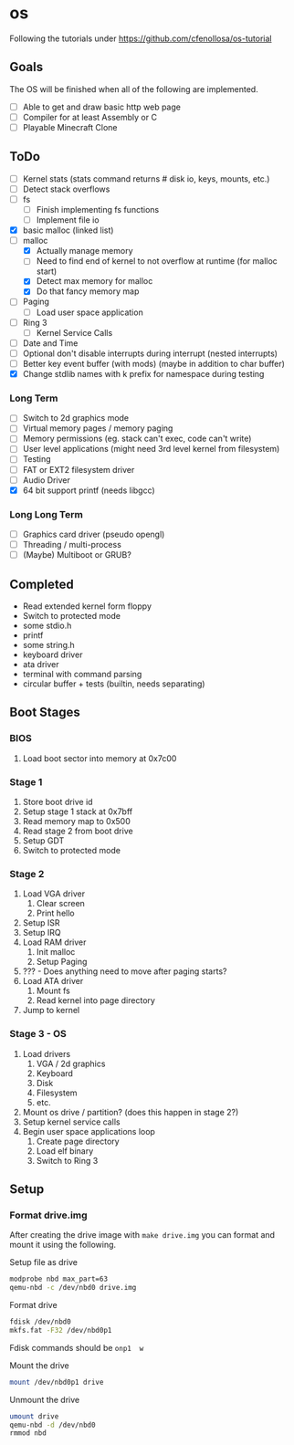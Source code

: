 # os

Following the tutorials under https://github.com/cfenollosa/os-tutorial

## Goals

The OS will be finished when all of the following are implemented.

- [ ] Able to get and draw basic http web page
- [ ] Compiler for at least Assembly or C
- [ ] Playable Minecraft Clone

## ToDo

- [ ] Kernel stats (stats command returns # disk io, keys, mounts, etc.)
- [ ] Detect stack overflows
- [ ] fs
  - [ ] Finish implementing fs functions
  - [ ] Implement file io
- [x] basic malloc (linked list)
- [ ] malloc
  - [x] Actually manage memory
  - [ ] Need to find end of kernel to not overflow at runtime (for malloc start)
  - [x] Detect max memory for malloc
  - [x] Do that fancy memory map
- [ ] Paging
  - [ ] Load user space application
- [ ] Ring 3
  - [ ] Kernel Service Calls
- [ ] Date and Time
- [ ] Optional don't disable interrupts during interrupt (nested interrupts)
- [ ] Better key event buffer (with mods) (maybe in addition to char buffer)
- [x] Change stdlib names with k prefix for namespace during testing

### Long Term

- [ ] Switch to 2d graphics mode
- [ ] Virtual memory pages / memory paging
- [ ] Memory permissions (eg. stack can't exec, code can't write)
- [ ] User level applications (might need 3rd level kernel from filesystem)
- [ ] Testing
- [ ] FAT or EXT2 filesystem driver
- [ ] Audio Driver
- [x] 64 bit support printf (needs libgcc)

### Long Long Term

- [ ] Graphics card driver (pseudo opengl)
- [ ] Threading / multi-process
- [ ] (Maybe) Multiboot or GRUB?

## Completed

- Read extended kernel form floppy
- Switch to protected mode
- some stdio.h
- printf
- some string.h
- keyboard driver
- ata driver
- terminal with command parsing
- circular buffer + tests (builtin, needs separating)

## Boot Stages

### BIOS

1. Load boot sector into memory at 0x7c00

### Stage 1

1. Store boot drive id
2. Setup stage 1 stack at 0x7bff
3. Read memory map to 0x500
4. Read stage 2 from boot drive
5. Setup GDT
6. Switch to protected mode

### Stage 2

1. Load VGA driver
   1. Clear screen
   2. Print hello
2. Setup ISR
3. Setup IRQ
4. Load RAM driver
   1. Init malloc
   2. Setup Paging
5. ??? - Does anything need to move after paging starts?
6. Load ATA driver
   1. Mount fs
   2. Read kernel into page directory
7. Jump to kernel

### Stage 3 - OS

1. Load drivers
   1. VGA / 2d graphics
   2. Keyboard
   3. Disk
   4. Filesystem
   5. etc.
2. Mount os drive / partition? (does this happen in stage 2?)
3. Setup kernel service calls
4. Begin user space applications loop
   1. Create page directory
   2. Load elf binary
   3. Switch to Ring 3

## Setup

### Format drive.img

After creating the drive image with `make drive.img` you can format and mount it
using the following.

Setup file as drive

```sh
modprobe nbd max_part=63
qemu-nbd -c /dev/nbd0 drive.img
```

Format drive

```sh
fdisk /dev/nbd0
mkfs.fat -F32 /dev/nbd0p1
```

Fdisk commands should be `onp1  w`

Mount the drive

```sh
mount /dev/nbd0p1 drive
```

Unmount the drive

```sh
umount drive
qemu-nbd -d /dev/nbd0
rmmod nbd
```
